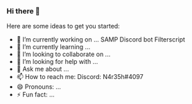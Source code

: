 ### Hi there 👋
Here are some ideas to get you started:

- 🔭 I’m currently working on ... SAMP Discord bot Filterscript
- 🌱 I’m currently learning ...
- 👯 I’m looking to collaborate on ...
- 🤔 I’m looking for help with ...
- 💬 Ask me about ...
- 📫 How to reach me: Discord: N4r35h#4097
- 😄 Pronouns: ...
- ⚡ Fun fact: ...

